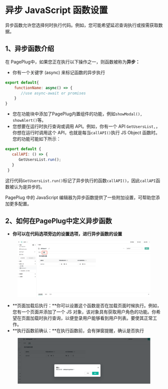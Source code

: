 # 异步 JavaScript 函数设置

异步函数允许您选择何时执行代码。例如，您可能希望延迟查询执行或按需获取数据。



## 1、异步函数介绍

在 PagePlug中，如果您正在执行以下操作之一，则函数被称为**异步：**

* 你有一个关键字 (async) 来标记函数的异步执行

```javascript
export default{
    functionName: async() => {
       //use async-await or promises
    }
}
```

* 您在功能块中添加了PagePlug内置组件的功能，例如`showModal(), showAlert()`等。
* 您想要在运行时执行查询或调用 API。例如，你有一个 API `GetUsersList,`，你想在运行时调用这个 API，也就是每当`callAPI()`执行 JS Object 函数时。您的功能可能如下所示：

```javascript
export default {
   callAPI: () => {
      GetUsersList.run();
   }
 }
```

这行代码`GetUsersList.run()`标记了异步执行的函数`callAPI()`，因此`callAPI`函数被认为是异步的。

PagePlug 中的 JavaScript 编辑器为异步函数提供了一些附加设置，可帮助您添加更多配置。

## 2、如何在PagePlug中定义异步函数

* **你可以在代码选项旁边的设置选项，进行异步函数的设置**

<figure><img src="../../.gitbook/assets/image (131).png" alt=""><figcaption></figcaption></figure>

* **页面加载后执行：**你可以设置这个函数是否在加载页面时候执行。例如，您有一个页面并添加了一个 JS 对象，该对象具有获取用户角色的功能。你希望在页面加载时执行查询，以便登录用户能够看到用户列表。要使其正常工作。
* **执行函数前确认：**在执行函数前，会有弹窗提醒，确认是否执行

<figure><img src="../../.gitbook/assets/image (134).png" alt=""><figcaption></figcaption></figure>
